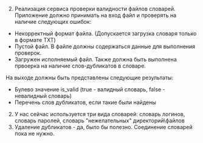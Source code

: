 2) Реализация сервиса проверки валидности файлов словарей. 
Приложение должно принимать на вход файл и проверять на наличие следующих ошибок:
- Некорректный формат файла. (Допускается загрузка словаря только в формате TXT)
- Пустой файл. В файле должны содержаться данные для выполнения проверок.
- Загружен исполняемый файл. 
Также должна быть выполнена првоерка на наличие слов-дубликатов в словаре.

На выходе должны быть представлены следующие результаты:
- Булево значение is_valid (true - валидный словарь, false - невалидный словарь)
- Перечень слов дубликатов, если такие были найдены
2) У нас сейчас используется три вида словарей: словарь логинов, словарь паролей, словарь "нежелательных" директорий\файлов
3) Удаление дубликатов - да, было бы полезно. Соединение словарей пока не нужно.
